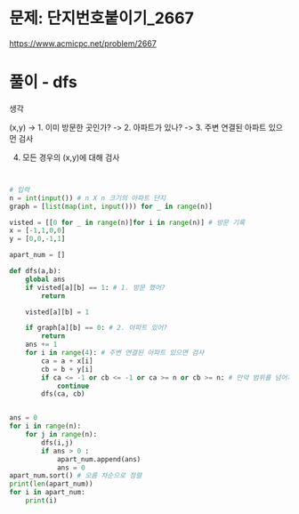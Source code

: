 # 문제: 단지번호붙이기_2667
https://www.acmicpc.net/problem/2667

# 풀이 - dfs


생각

(x,y) ->  1. 이미 방문한 곳인가? -> 2. 아파트가 있나? -> 3. 주변 연결된 아파트 있으먼 검사

4. 모든 경우의 (x,y)에 대해 검사
``` python


# 입력
n = int(input()) # n X n 크기의 아파트 단지
graph = [list(map(int, input())) for _ in range(n)]

visted = [[0 for _ in range(n)]for i in range(n)] # 방문 기록
x = [-1,1,0,0]
y = [0,0,-1,1]

apart_num = []

def dfs(a,b):
    global ans
    if visted[a][b] == 1: # 1. 방문 했어?
        return

    visted[a][b] = 1

    if graph[a][b] == 0: # 2. 아파트 있어?
        return
    ans += 1
    for i in range(4): # 주변 연결된 아파트 있으면 검사
        ca = a + x[i]
        cb = b + y[i]
        if ca <= -1 or cb <= -1 or ca >= n or cb >= n: # 만약 범위를 넘어가면 안됨
            continue
        dfs(ca, cb)


ans = 0
for i in range(n):
    for j in range(n):
        dfs(i,j)
        if ans > 0 :
            apart_num.append(ans)
            ans = 0
apart_num.sort() # 오름 차순으로 정렬
print(len(apart_num))
for i in apart_num:
    print(i)

```
